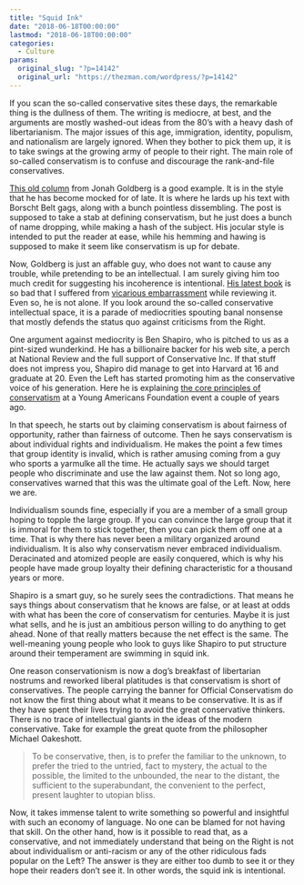 ```yaml
---
title: "Squid Ink"
date: "2018-06-18T00:00:00"
lastmod: "2018-06-18T00:00:00"
categories:
  - Culture
params:
  original_slug: "?p=14142"
  original_url: "https://thezman.com/wordpress/?p=14142"
---
```


If you scan the so-called conservative sites these days, the remarkable
thing is the dullness of them. The writing is mediocre, at best, and the
arguments are mostly washed-out ideas from the 80’s with a heavy dash of
libertarianism. The major issues of this age, immigration, identity,
populism, and nationalism are largely ignored. When they bother to pick
them up, it is to take swings at the growing army of people to their
right. The main role of so-called conservatism is to confuse and
discourage the rank-and-file conservatives.

[This old
column](https://www.nationalreview.com/g-file/conservatism-definition-difficult-produce/)
from Jonah Goldberg is a good example. It is in the style that he has
become mocked for of late. It is where he lards up his text with Borscht
Belt gags, along with a bunch pointless dissembling. The post is
supposed to take a stab at defining conservatism, but he just does a
bunch of name dropping, while making a hash of the subject. His jocular
style is intended to put the reader at ease, while his hemming and
hawing is supposed to make it seem like conservatism is up for debate.

Now, Goldberg is just an affable guy, who does not want to cause any
trouble, while pretending to be an intellectual. I am surely giving him
too much credit for suggesting his incoherence is intentional. [His
latest book](https://thezman.com/wordpress/?p=13797) is so bad that I
suffered from [vicarious
embarrassment](https://en.wiktionary.org/wiki/my%C3%B6t%C3%A4h%C3%A4pe%C3%A4)
while reviewing it. Even so, he is not alone. If you look around the
so-called conservative intellectual space, it is a parade of
mediocrities spouting banal nonsense that mostly defends the status quo
against criticisms from the Right.

One argument against mediocrity is Ben Shapiro, who is pitched to us as
a pint-sized wunderkind. He has a billionaire backer for his web site, a
perch at National Review and the full support of Conservative Inc. If
that stuff does not impress you, Shapiro did manage to get into Harvard
at 16 and graduate at 20. Even the Left has started promoting him as the
conservative voice of his generation. Here he is explaining [the core
principles of conservatism](https://www.youtube.com/watch?v=nTqUhUJOBiU)
at a Young Americans Foundation event a couple of years ago.

In that speech, he starts out by claiming conservatism is about fairness
of opportunity, rather than fairness of outcome. Then he says
conservatism is about individual rights and individualism. He makes the
point a few times that group identity is invalid, which is rather
amusing coming from a guy who sports a yarmulke all the time. He
actually says we should target people who discriminate and use the law
against them. Not so long ago, conservatives warned that this was the
ultimate goal of the Left. Now, here we are.

Individualism sounds fine, especially if you are a member of a small
group hoping to topple the large group. If you can convince the large
group that it is immoral for them to stick together, then you can pick
them off one at a time. That is why there has never been a military
organized around individualism. It is also why conservatism never
embraced individualism. Deracinated and atomized people are easily
conquered, which is why his people have made group loyalty their
defining characteristic for a thousand years or more.

Shapiro is a smart guy, so he surely sees the contradictions. That means
he says things about conservatism that he knows are false, or at least
at odds with what has been the core of conservatism for centuries. Maybe
it is just what sells, and he is just an ambitious person willing to do
anything to get ahead. None of that really matters because the net
effect is the same. The well-meaning young people who look to guys like
Shapiro to put structure around their temperament are swimming in squid
ink.

One reason conservationism is now a dog’s breakfast of libertarian
nostrums and reworked liberal platitudes is that conservatism is short
of conservatives. The people carrying the banner for Official
Conservatism do not know the first thing about what it means to be
conservative. It is as if they have spent their lives trying to avoid
the great conservative thinkers. There is no trace of intellectual
giants in the ideas of the modern conservative. Take for example the
great quote from the philosopher Michael Oakeshott.

> To be conservative, then, is to prefer the familiar to the unknown, to
> prefer the tried to the untried, fact to mystery, the actual to the
> possible, the limited to the unbounded, the near to the distant, the
> sufficient to the superabundant, the convenient to the perfect,
> present laughter to utopian bliss.

Now, it takes immense talent to write something so powerful and
insightful with such an economy of language. No one can be blamed for
not having that skill. On the other hand, how is it possible to read
that, as a conservative, and not immediately understand that being on
the Right is not about individualism or anti-racism or any of the other
ridiculous fads popular on the Left? The answer is they are either too
dumb to see it or they hope their readers don’t see it. In other words,
the squid ink is intentional.

